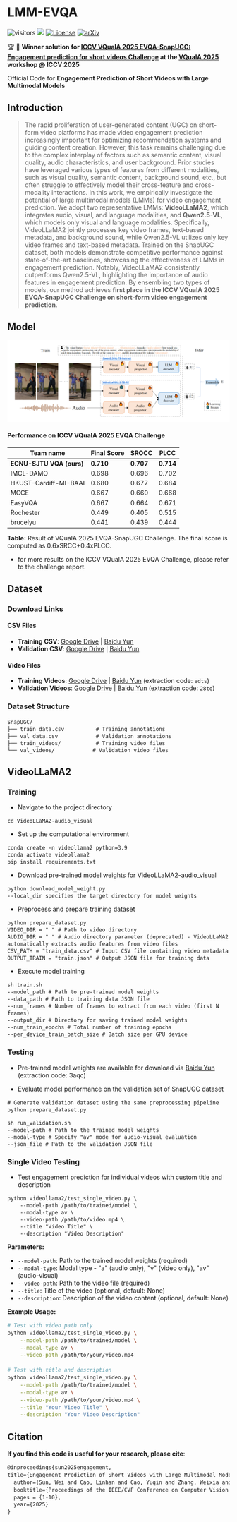 # LMM-EVQA
![visitors](https://visitor-badge.laobi.icu/badge?page_id=sunwei925/LMM-EVQA) [![](https://img.shields.io/github/stars/sunwei925/LMM-EVQA)](https://github.com/sunwei925/LMM-EVQA)
[![License](https://img.shields.io/badge/License-Apache%202.0-blue.svg)](https://github.com/sunwei925/LMM-EVQA)
[![arXiv](https://img.shields.io/badge/build-paper-red?logo=arXiv&label=arXiv)](https://arxiv.org/abs/2508.02516)


🏆 🥇 **Winner solution for [ICCV VQualA 2025 EVQA-SnapUGC: Engagement prediction for short videos Challenge](https://codalab.lisn.upsaclay.fr/competitions/23005) at the [VQualA 2025](https://vquala.github.io/) workshop @ ICCV 2025** 

Official Code for **Engagement Prediction of Short Videos with Large Multimodal Models**

## Introduction
> The rapid proliferation of user-generated content (UGC) on short-form video platforms has made video engagement prediction increasingly important for optimizing recommendation systems and guiding content creation. However, this task remains challenging due to the complex interplay of factors such as semantic content, visual quality, audio characteristics, and user background. Prior studies have leveraged various types of features from different modalities, such as visual quality, semantic content, background sound, etc., but often struggle to effectively model their cross-feature and cross-modality interactions. In this work, we empirically investigate the potential of large multimodal models (LMMs) for video engagement prediction. We adopt two representative LMMs: **VideoLLaMA2**, which integrates audio, visual, and language modalities, and **Qwen2.5-VL**, which models only visual and language modalities. Specifically, VideoLLaMA2 jointly processes key video frames, text-based metadata, and background sound, while Qwen2.5-VL utilizes only key video frames and text-based metadata. Trained on the SnapUGC dataset, both models demonstrate competitive performance against state-of-the-art baselines, showcasing the effectiveness of LMMs in engagement prediction. Notably, VideoLLaMA2 consistently outperforms Qwen2.5-VL, highlighting the importance of audio features in engagement prediction. By ensembling two types of models, our method achieves **first place in the ICCV VQualA 2025 EVQA-SnapUGC Challenge on short-form video engagement prediction**.

## Model
![Model Figure](./figures/framework.PNG)

#### Performance on ICCV VQualA 2025 EVQA Challenge
| **Team name**                    | **Final Score** | **SROCC** | **PLCC**  |
|-----------------------------|-------------|--------|--------|
| **ECNU-SJTU VQA (ours)**        | **0.710**       | **0.707**  | **0.714**  |
| IMCL-DAMO                   | 0.698       | 0.696  | 0.702  |
| HKUST-Cardiff-MI-BAAI       | 0.680       | 0.677  | 0.684  |
| MCCE                        | 0.667       | 0.660  | 0.668  |
| EasyVQA                     | 0.667       | 0.664  | 0.671  |
| Rochester                   | 0.449       | 0.405  | 0.515  |
| brucelyu                    | 0.441       | 0.439  | 0.444  |


**Table:** Result of VQualA 2025 EVQA-SnapUGC Challenge. The final score is computed as 0.6xSRCC+0.4xPLCC.


- for more results on the ICCV VQualA 2025 EVQA Challenge, please refer to the challenge report.

## Dataset

### Download Links

#### CSV Files
- **Training CSV**: [Google Drive](https://drive.google.com/file/d/1Mv5Esq5gGuxRTayabRUb5NmHwEN3JdbD/view) | [Baidu Yun](https://pan.baidu.com/s/1iY7qUfqivYzUqUID501dKQDpI3NQil7y/view)
- **Validation CSV**: [Google Drive](https://drive.google.com/file/d/1iY7qUfqivYzUqUID501dKQDpI3NQil7y/view) | [Baidu Yun](https://pan.baidu.com/s/1iY7qUfqivYzUqUID501dKQDpI3NQil7y/view)

#### Video Files
- **Training Videos**: [Google Drive](https://drive.google.com/drive/folders/134gJflcaQ7Dhg5EUKfLdeXW61fj1fiNo?usp=share_link) | [Baidu Yun](https://pan.baidu.com/s/18nk2BzrykyHusfTDX5w7xg?pwd=edts) (extraction code: `edts`)
- **Validation Videos**: [Google Drive](https://drive.google.com/file/d/15pIdfXoOGnTye-99K8Wror7sMNU0uzh-/view?usp=share_link) | [Baidu Yun](https://pan.baidu.com/s/1UtTXwgb13B7lxDFjtLPx5g) (extraction code: `28tq`)

### Dataset Structure
```
SnapUGC/
├── train_data.csv          # Training annotations
├── val_data.csv            # Validation annotations  
├── train_videos/           # Training video files
└── val_videos/            # Validation video files
```

## VideoLLaMA2
### Training
- Navigate to the project directory
```
cd VideoLLaMA2-audio_visual
```

- Set up the computational environment
```
conda create -n videollama2 python=3.9
conda activate videollama2
pip install requirements.txt
```

- Download pre-trained model weights for VideoLLaMA2-audio_visual
```
python download_model_weight.py
--local_dir specifies the target directory for model weights
```

- Preprocess and prepare training dataset
```
python prepare_dataset.py
VIDEO_DIR = " " # Path to video directory
AUDIO_DIR = " " # Audio directory parameter (deprecated) - VideoLLaMA2 automatically extracts audio features from video files
CSV_PATH = "train_data.csv" # Input CSV file containing video metadata
OUTPUT_TRAIN = "train.json" # Output JSON file for training data
```

- Execute model training
```
sh train.sh
--model_path # Path to pre-trained model weights
--data_path # Path to training data JSON file
--num_frames # Number of frames to extract from each video (first N frames)
--output_dir # Directory for saving trained model weights
--num_train_epochs # Total number of training epochs
--per_device_train_batch_size # Batch size per GPU device
```

### Testing
- Pre-trained model weights are available for download via [Baidu Yun](https://pan.baidu.com/s/17AGQyy-6QKY5V7C0BjVZeA) (extraction code: 3aqc)

- Evaluate model performance on the validation set of SnapUGC dataset
```
# Generate validation dataset using the same preprocessing pipeline
python prepare_dataset.py
```

```
sh run_validation.sh
--model-path # Path to the trained model weights
--modal-type # Specify "av" mode for audio-visual evaluation
--json_file # Path to the validation JSON file
```

### Single Video Testing
- Test engagement prediction for individual videos with custom title and description
```
python videollama2/test_single_video.py \
    --model-path /path/to/trained/model \
    --modal-type av \
    --video-path /path/to/video.mp4 \
    --title "Video Title" \
    --description "Video Description"
```

**Parameters:**
- `--model-path`: Path to the trained model weights (required)
- `--modal-type`: Modal type - "a" (audio only), "v" (video only), "av" (audio-visual)
- `--video-path`: Path to the video file (required)
- `--title`: Title of the video (optional, default: None)
- `--description`: Description of the video content (optional, default: None)

**Example Usage:**
```bash
# Test with video path only
python videollama2/test_single_video.py \
    --model-path /path/to/trained/model \
    --modal-type av \
    --video-path /path/to/your/video.mp4

# Test with title and description
python videollama2/test_single_video.py \
    --model-path /path/to/trained/model \
    --modal-type av \
    --video-path /path/to/your/video.mp4 \
    --title "Your Video Title" \
    --description "Your Video Description"
```


## Citation
**If you find this code is useful for  your research, please cite**:

```latex
@inproceedings{sun2025engagement,
title={Engagement Prediction of Short Videos with Large Multimodal Models},
  author={Sun, Wei and Cao, Linhan and Cao, Yuqin and Zhang, Weixia and Wen, Wen and Zhang, Kaiwei, and Chen, Zijian and Lu, Fangfang and Min, Xiongkuo and Zhai, Guangtao},
  booktitle={Proceedings of the IEEE/CVF Conference on Computer Vision (ICCV) Workshops},
  pages = {1-10},
  year={2025}
}
```